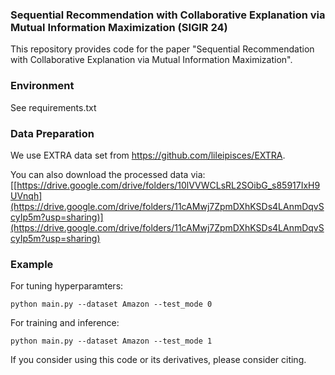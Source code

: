 ### Sequential Recommendation with Collaborative Explanation via Mutual Information Maximization (SIGIR 24)

This repository provides code for the paper "Sequential Recommendation with Collaborative Explanation via Mutual Information Maximization".

### Environment
See requirements.txt

### Data Preparation
We use EXTRA data set from https://github.com/lileipisces/EXTRA.

You can also download the processed data via: [[https://drive.google.com/drive/folders/10lVVWCLsRL2SOibG_s85917IxH9UVnqh](https://drive.google.com/drive/folders/11cAMwj7ZpmDXhKSDs4LAnmDqvScyIp5m?usp=sharing)](https://drive.google.com/drive/folders/11cAMwj7ZpmDXhKSDs4LAnmDqvScyIp5m?usp=sharing)
    



### Example

For tuning hyperparamters: 

    python main.py --dataset Amazon --test_mode 0

For training and inference: 

    python main.py --dataset Amazon --test_mode 1

If you consider using this code or its derivatives, please consider citing.
